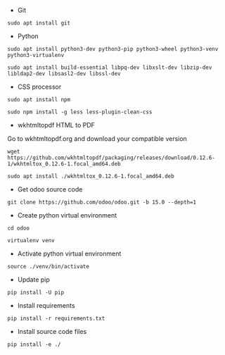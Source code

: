 * Git
```
sudo apt install git
```
* Python
```
sudo apt install python3-dev python3-pip python3-wheel python3-venv python3-virtualenv
```
```
sudo apt install build-essential libpq-dev libxslt-dev libzip-dev libldap2-dev libsasl2-dev libssl-dev
```
* CSS processor
```
sudo apt install npm
```
```
sudo npm install -g less less-plugin-clean-css
```
* wkhtmltopdf HTML to PDF

Go to wkhtmltopdf.org and download your compatible version
```
wget https://github.com/wkhtmltopdf/packaging/releases/download/0.12.6-1/wkhtmltox_0.12.6-1.focal_amd64.deb
```
```
sudo apt install ./wkhtmltox_0.12.6-1.focal_amd64.deb 
```
* Get odoo source code
```
git clone https://github.com/odoo/odoo.git -b 15.0 --depth=1
```
* Create python virtual environment
```
cd odoo
```
```
virtualenv venv
```
* Activate python virtual environment
```
source ./venv/bin/activate
```
* Update pip
```
pip install -U pip
```
* Install requirements
```
pip install -r requirements.txt
```
* Install source code files
```
pip install -e ./
```